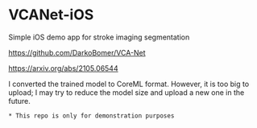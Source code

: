 # VCANet-iOS
Simple iOS demo app for stroke imaging segmentation

https://github.com/DarkoBomer/VCA-Net

https://arxiv.org/abs/2105.06544

I converted the trained model to CoreML format. However, it is too big to upload; I may try to reduce the model size and upload a new one in the future.

    * This repo is only for demonstration purposes
